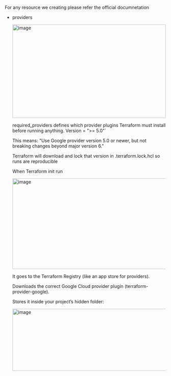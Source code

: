 For any resource we creating please refer the official documnetation

- providers

  <img width="480" height="292" alt="image" src="https://github.com/user-attachments/assets/754270b6-72a1-4d78-8cef-6508525c2879" />

  required_providers defines which provider plugins Terraform must install before running anything.
  Version = ">= 5.0"`

  This means: "Use Google provider version 5.0 or newer, but not breaking changes beyond major version 6."

  Terraform will download and lock that version in .terraform.lock.hcl so runs are reproducible

  When Terraform init run
  
  <img width="621" height="283" alt="image" src="https://github.com/user-attachments/assets/19187a09-5c03-4897-ad66-ef37c2c96eea" />
  
  It goes to the Terraform Registry (like an app store for providers).

  Downloads the correct Google Cloud provider plugin (terraform-provider-google).

  Stores it inside your project’s hidden folder:
  
  <img width="506" height="194" alt="image" src="https://github.com/user-attachments/assets/9c3db900-0ad9-4223-99f5-8a173c231089" />

  
